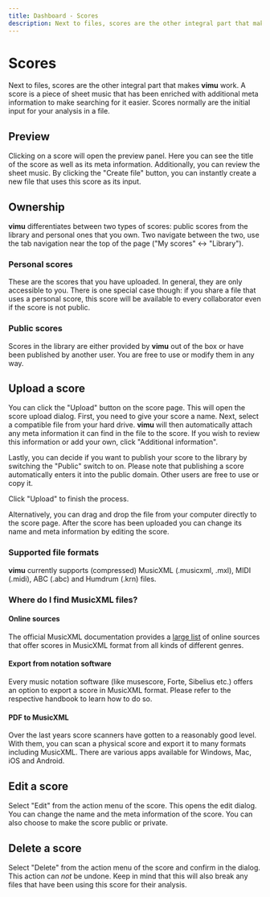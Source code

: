 ```yaml
---
title: Dashboard - Scores
description: Next to files, scores are the other integral part that makes vimu work. A score is a piece of sheet music that has been enriched with additional meta information to make searching for it easier. Scores normally are the initial input for your analysis in a file.
---
```



# Scores

Next to <nuxt-link to="/docs/dashboard/files">files</nuxt-link>, scores are the other integral part that makes **vimu** work. A score is a piece of sheet music that has been enriched with additional meta information to make searching for it easier. Scores normally are the initial input for your analysis in a file.

## Preview

<framed-gif path="/gifs/open_score.gif"></framed-gif>

Clicking on a score will open the preview panel. Here you can see the title of the score as well as its meta information. Additionally, you can review the sheet music. By clicking the "Create file" button, you can instantly create a new <nuxt-link to="/docs/dashboard/files#from-score">file</nuxt-link> that uses this score as its input.

## Ownership
**vimu** differentiates between two types of scores: public scores from the library and personal ones that you own. Two navigate between the two, use the tab navigation near the top of the page ("My scores" <-> "Library").

### Personal scores
These are the scores that you have uploaded. In general, they are only accessible to you. There is one special case though: if you <nuxt-link to="/docs/dashboard/files#sharing">share a file</nuxt-link> that uses a personal score, this score will be available to every collaborator even if the score is not public.

### Public scores
Scores in the library are either provided by **vimu** out of the box or have been published by another user. You are free to use or modify them in any way.

## Upload a score

<framed-gif path="/gifs/upload_score.gif"></framed-gif>

You can click the "Upload" button on the <nuxt-link to="/dashboard/scores">score page</nuxt-link>. This will open the score upload dialog.
First, you need to give your score a name. Next, select a compatible file from your hard drive. **vimu** will then automatically attach any meta information it can find in the file to the score. If you wish to review this information or add your own, click "Additional information". 

Lastly, you can decide if you want to publish your score to the library by switching the "Public" switch to on. Please note that publishing a score automatically enters it into the public domain. Other users are free to use or copy it.

Click "Upload" to finish the process.

Alternatively, you can drag and drop the file from your computer directly to the <nuxt-link to="/dashboard/scores">score page</nuxt-link>. After the score has been uploaded you can change its name and meta information by <nuxt-link to="#edit-a-score">editing the score</nuxt-link>.

### Supported file formats
**vimu** currently supports (compressed) MusicXML (.musicxml, .mxl), MIDI (.midi), ABC (.abc) and Humdrum (.krn) files.

### Where do I find MusicXML files?

#### Online sources

The official MusicXML documentation provides a <a href="https://www.musicxml.com/music-in-musicxml">large list</a> of online sources that offer scores in MusicXML format from all kinds of different genres.

#### Export from notation software

Every music notation software (like musescore, Forte, Sibelius etc.) offers an option to export a score in MusicXML format. Please refer to the respective handbook to learn how to do so.

#### PDF to MusicXML
Over the last years score scanners have gotten to a reasonably good level. With them, you can scan a physical score and export it to many formats including MusicXML. There are various apps available for Windows, Mac, iOS and Android.

## Edit a score

Select "Edit" from the action menu of the score. This opens the edit dialog. You can change the name and the meta information of the score. You can also choose to make the score public or private.

## Delete a score

Select "Delete" from the action menu of the score and confirm in the dialog. This action can _not_ be undone. Keep in mind that this will also break any files that have been using this score for their analysis.